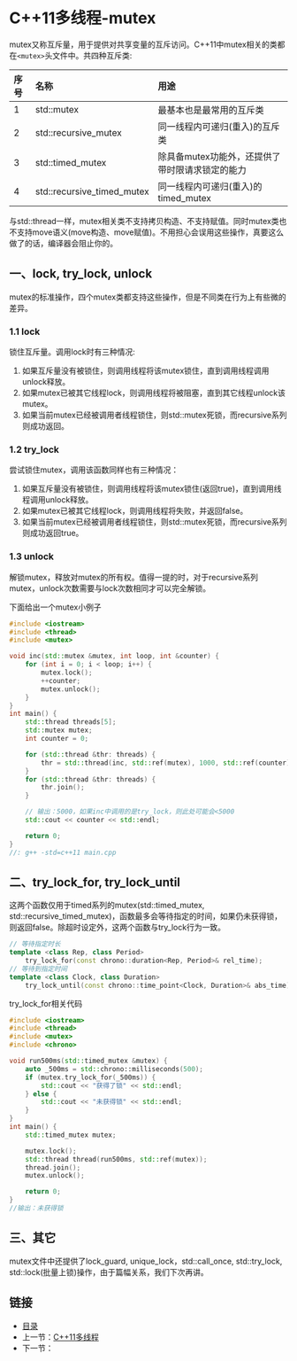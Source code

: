 # C++11多线程-mutex

mutex又称互斥量，用于提供对共享变量的互斥访问。C++11中mutex相关的类都在`<mutex>`头文件中。共四种互斥类:

| 序号 | 名称 | 用途 |
| :- | :- | :- |
| 1 | std::mutex | 最基本也是最常用的互斥类 |
| 2 | std::recursive_mutex | 同一线程内可递归(重入)的互斥类 |
| 3 | std::timed_mutex | 除具备mutex功能外，还提供了带时限请求锁定的能力 |
| 4 | std::recursive_timed_mutex | 同一线程内可递归(重入)的timed_mutex |

与std::thread一样，mutex相关类不支持拷贝构造、不支持赋值。同时mutex类也不支持move语义(move构造、move赋值)。不用担心会误用这些操作，真要这么做了的话，编译器会阻止你的。

## 一、lock, try_lock, unlock

mutex的标准操作，四个mutex类都支持这些操作，但是不同类在行为上有些微的差异。

### 1.1 lock

锁住互斥量。调用lock时有三种情况:

1. 如果互斥量没有被锁住，则调用线程将该mutex锁住，直到调用线程调用unlock释放。
2. 如果mutex已被其它线程lock，则调用线程将被阻塞，直到其它线程unlock该mutex。
3. 如果当前mutex已经被调用者线程锁住，则std::mutex死锁，而recursive系列则成功返回。

### 1.2 try_lock

尝试锁住mutex，调用该函数同样也有三种情况：

1. 如果互斥量没有被锁住，则调用线程将该mutex锁住(返回true)，直到调用线程调用unlock释放。
2. 如果mutex已被其它线程lock，则调用线程将失败，并返回false。
3. 如果当前mutex已经被调用者线程锁住，则std::mutex死锁，而recursive系列则成功返回true。

### 1.3 unlock

解锁mutex，释放对mutex的所有权。值得一提的时，对于recursive系列mutex，unlock次数需要与lock次数相同才可以完全解锁。

下面给出一个mutex小例子

```c++
#include <iostream>
#include <thread>
#include <mutex>

void inc(std::mutex &mutex, int loop, int &counter) {
    for (int i = 0; i < loop; i++) {
        mutex.lock();
        ++counter;
        mutex.unlock();
    }
}
int main() {
    std::thread threads[5];
    std::mutex mutex;
    int counter = 0;

    for (std::thread &thr: threads) {
        thr = std::thread(inc, std::ref(mutex), 1000, std::ref(counter));
    }
    for (std::thread &thr: threads) {
        thr.join();
    }

    // 输出：5000，如果inc中调用的是try_lock，则此处可能会<5000
    std::cout << counter << std::endl;

    return 0;
}
//: g++ -std=c++11 main.cpp
```

## 二、try_lock_for, try_lock_until

这两个函数仅用于timed系列的mutex(std::timed_mutex, std::recursive_timed_mutex)，函数最多会等待指定的时间，如果仍未获得锁，则返回false。除超时设定外，这两个函数与try_lock行为一致。

```c++
// 等待指定时长
template <class Rep, class Period>
    try_lock_for(const chrono::duration<Rep, Period>& rel_time);
// 等待到指定时间
template <class Clock, class Duration>
    try_lock_until(const chrono::time_point<Clock, Duration>& abs_time);
```

try_lock_for相关代码

```c++
#include <iostream>
#include <thread>
#include <mutex>
#include <chrono>

void run500ms(std::timed_mutex &mutex) {
    auto _500ms = std::chrono::milliseconds(500);
    if (mutex.try_lock_for(_500ms)) {
        std::cout << "获得了锁" << std::endl;
    } else {
        std::cout << "未获得锁" << std::endl;
    }
}
int main() {
    std::timed_mutex mutex;

    mutex.lock();
    std::thread thread(run500ms, std::ref(mutex));
    thread.join();
    mutex.unlock();

    return 0;
}
//输出：未获得锁
```

## 三、其它

mutex文件中还提供了lock_guard, unique_lock，std::call_once, std::try_lock, std::lock(批量上锁)操作，由于篇幅关系，我们下次再讲。

## 链接

- [目录](README.md)
- 上一节：[C++11多线程](./C++11多线程.md)
- 下一节：
